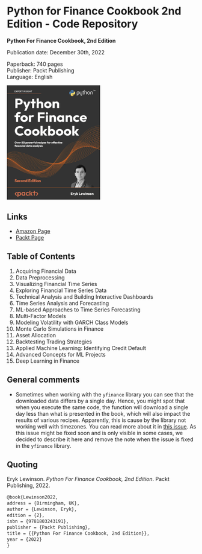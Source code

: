 # Python for Finance Cookbook 2nd Edition - Code Repository

**Python For Finance Cookbook, 2nd Edition**  

Publication date: December 30th, 2022

Paperback: 740 pages  
Publisher: Packt Publishing  
Language: English

[<img src="./.img/book_cover.png" width="248">]()

## Links

- [Amazon Page](https://amzn.to/3YYJPG6)
- [Packt Page](https://www.packtpub.com/product/python-for-finance-cookbook-second-edition/9781803243191)

## Table of Contents

1. Acquiring Financial Data
2. Data Preprocessing
3. Visualizing Financial Time Series
4. Exploring Financial Time Series Data
5. Technical Analysis and Building Interactive Dashboards
6. Time Series Analysis and Forecasting  
7. ML-based Approaches to Time Series Forecasting
8. Multi-Factor Models
9. Modeling Volatility with GARCH Class Models
10. Monte Carlo Simulations in Finance
11. Asset Allocation
12. Backtesting Trading Strategies
13. Applied Machine Learning: Identifying Credit Default
14. Advanced Concepts for ML Projects
15. Deep Learning in Finance

## General comments

* Sometimes when working with the `yfinance` library you can see that the downloaded data differs by a single day. Hence, you might spot that when you execute the same code, the function will download a single day less than what is presented in the book, which will also impact the results of various recipes. Apparently, this is cause by the library not working well with timezones. You can read more about it in [this issue](https://github.com/ranaroussi/yfinance/issues/1036). As this issue might be fixed soon and is only visible in some cases, we decided to describe it here and remove the note when the issue is fixed in the `yfinance` library.

## Quoting 

Eryk Lewinson. *Python For Finance Cookbook, 2nd Edition*. Packt Publishing, 2022.

    @book{Lewinson2022,  
    address = {Birmingham, UK},  
    author = {Lewinson, Eryk},  
    edition = {2},  
    isbn = {9781803243191},   
    publisher = {Packt Publishing},  
    title = {{Python For Finance Cookbook, 2nd Edition}},  
    year = {2022}  
    }